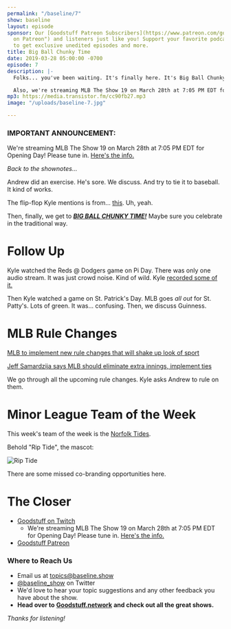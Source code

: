 ```yaml
---
permalink: "/baseline/7"
show: baseline
layout: episode
sponsor: Our [Goodstuff Patreon Subscribers](https://www.patreon.com/goodstuff "Goodstuff
  on Patreon") and listeners just like you! Support your favorite podcasts directly
  to get exclusive unedited episodes and more.
title: Big Ball Chunky Time
date: 2019-03-28 05:00:00 -0700
episode: 7
description: |-
  Folks... you've been waiting. It's finally here. It's Big Ball Chunky Time.

  Also, we're streaming MLB The Show 19 on March 28th at 7:05 PM EDT for Opening Day! Please tune in. [Here's the info.](https://www.twitch.tv/events/rW0wJH8gTi-piqvxB6Q1cw)
mp3: https://media.transistor.fm/cc90fb27.mp3
image: "/uploads/baseline-7.jpg"

---
```

### IMPORTANT ANNOUNCEMENT:

We're streaming MLB The Show 19 on March 28th at 7:05 PM EDT for Opening Day! Please tune in. [Here's the info.](https://www.twitch.tv/events/rW0wJH8gTi-piqvxB6Q1cw)

_Back to the shownotes..._

Andrew did an exercise. He's sore. We discuss. And try to tie it to baseball. It kind of works.

The flip-flop Kyle mentions is from... [this](https://twitter.com/missionsmilb/status/1107782483213312001). Uh, yeah.

Then, finally, we get to [**_BIG BALL CHUNKY TIME!_**](https://twitter.com/jason_koebler/status/1107241569864683522?s=12 "https://twitter.com/jason_koebler/status/1107241569864683522?s=12") Maybe sure you celebrate in the traditional way.

# Follow Up

Kyle watched the Reds @ Dodgers game on Pi Day. There was only one audio stream. It was just crowd noise. Kind of wild. Kyle [recorded some of it.](https://www.dropbox.com/s/zlh440e5u2u19z2/Reds%20at%20Dodgers%20Crowd%20Noise%202019-03-14.mp3?dl=0)

Then Kyle watched a game on St. Patrick's Day. MLB goes _all out_ for St. Patty's. Lots of green. It was... confusing. Then, we discuss Guinness.

# MLB Rule Changes

[MLB to implement new rule changes that will shake up look of sport](https://www.usatoday.com/story/sports/mlb/2019/03/14/mlb-new-rule-changes-roster-3-batter-minimum/3157226002/)

[Jeff Samardzija says MLB should eliminate extra innings, implement ties](https://sports.yahoo.com/giants-pitcher-jeff-samardzija-thinks-mlb-games-should-end-in-a-tie-025555421.html)

We go through all the upcoming rule changes. Kyle asks Andrew to rule on them.

# Minor League Team of the Week

This week's team of the week is the [Norfolk Tides](https://en.wikipedia.org/wiki/Norfolk_Tides).

Behold "Rip Tide", the mascot:

![Rip Tide](https://upload.wikimedia.org/wikipedia/commons/thumb/6/6e/Rip_Tide_standing.jpg/218px-Rip_Tide_standing.jpg)

There are some missed co-branding opportunities here.

# The Closer

* [Goodstuff on Twitch](https://twitch.tv/gstv)
  * We're streaming MLB The Show 19 on March 28th at 7:05 PM EDT for Opening Day! Please tune in. [Here's the info.](https://www.twitch.tv/events/rW0wJH8gTi-piqvxB6Q1cw)
* [Goodstuff Patreon](https://patreon.com/goodstuff)

### **Where to Reach Us**

* Email us at [topics@baseline.show](mailto:topics@baseline.show)
* [@baseline_show](https://twitter.com/baseline_show) on Twitter
* We'd love to hear your topic suggestions and any other feedback you have about the show.
* **Head over to** [**Goodstuff.network**](http://goodstuff.network/) **and check out all the great shows.**

_Thanks for listening!_